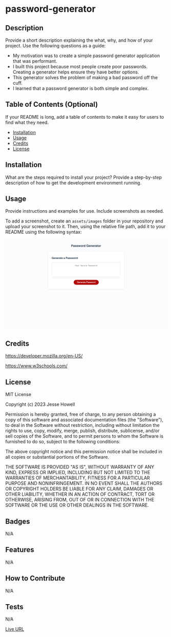 # password-generator

## Description

Provide a short description explaining the what, why, and how of your project. Use the following questions as a guide:

- My motivation was to create a simple password generator application that was performant.
- I built this project because most people create poor passwords. Creating a generator helps ensure they have better options.
- This generator solves the problem of making a bad password off the cuff.
- I learned that a password generator is both simple and complex.

## Table of Contents (Optional)

If your README is long, add a table of contents to make it easy for users to find what they need.

- [Installation](#installation)
- [Usage](#usage)
- [Credits](#credits)
- [License](#license)

## Installation

What are the steps required to install your project? Provide a step-by-step description of how to get the development environment running.

## Usage

Provide instructions and examples for use. Include screenshots as needed.

To add a screenshot, create an `assets/images` folder in your repository and upload your screenshot to it. Then, using the relative file path, add it to your README using the following syntax:

![Password Generator Screenshot](assets/images/Password-Generator.png)

## Credits

https://developer.mozilla.org/en-US/

https://www.w3schools.com/

## License

MIT License

Copyright (c) 2023 Jesse Howell

Permission is hereby granted, free of charge, to any person obtaining a copy
of this software and associated documentation files (the "Software"), to deal
in the Software without restriction, including without limitation the rights
to use, copy, modify, merge, publish, distribute, sublicense, and/or sell
copies of the Software, and to permit persons to whom the Software is
furnished to do so, subject to the following conditions:

The above copyright notice and this permission notice shall be included in all
copies or substantial portions of the Software.

THE SOFTWARE IS PROVIDED "AS IS", WITHOUT WARRANTY OF ANY KIND, EXPRESS OR
IMPLIED, INCLUDING BUT NOT LIMITED TO THE WARRANTIES OF MERCHANTABILITY,
FITNESS FOR A PARTICULAR PURPOSE AND NONINFRINGEMENT. IN NO EVENT SHALL THE
AUTHORS OR COPYRIGHT HOLDERS BE LIABLE FOR ANY CLAIM, DAMAGES OR OTHER
LIABILITY, WHETHER IN AN ACTION OF CONTRACT, TORT OR OTHERWISE, ARISING FROM,
OUT OF OR IN CONNECTION WITH THE SOFTWARE OR THE USE OR OTHER DEALINGS IN THE
SOFTWARE.

## Badges

N/A

## Features

N/A

## How to Contribute

N/A

## Tests

N/A

[Live URL](https://jesse-howell.github.io/password-generator/)
